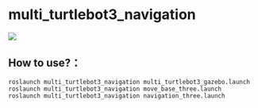 # multi_turtlebot3_navigation
![](imgs/multi-turtlebot3.gif)

## How to use?：

```
roslaunch multi_turtlebot3_navigation multi_turtlebot3_gazebo.launch
roslaunch multi_turtlebot3_navigation move_base_three.launch
roslaunch multi_turtlebot3_navigation navigation_three.launch
```
